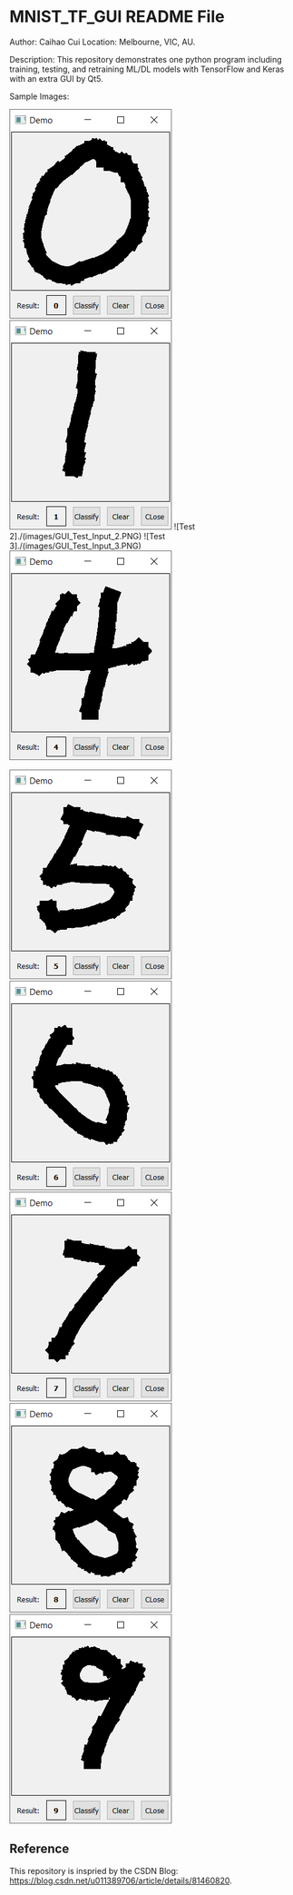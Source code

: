 # MNIST_TF_GUI README File
Author: Caihao Cui
Location: Melbourne, VIC, AU.

Description: This repository demonstrates one python program including training, testing, and retraining ML/DL models with TensorFlow and Keras with an extra GUI by Qt5.
 
Sample Images:

![Test 0](./images/GUI_Test_Input_0.PNG) 
![Test 1](./images/GUI_Test_Input_1.PNG)
![Test 2]./(images/GUI_Test_Input_2.PNG)
![Test 3]./(images/GUI_Test_Input_3.PNG)
![Test 4](./images/GUI_Test_Input_4.PNG)

![Test 5](./images/GUI_Test_Input_5.PNG)
![Test 6](./images/GUI_Test_Input_6.PNG)
![Test 7](./images/GUI_Test_Input_7.PNG)
![Test 8](./images/GUI_Test_Input_8.PNG)
![Test 9](./images/GUI_Test_Input_9.PNG)


## Reference
This repository is inspried by the CSDN Blog: https://blog.csdn.net/u011389706/article/details/81460820.